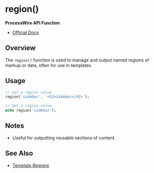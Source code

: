 # region()

**ProcessWire API Function**

- [Official Docs](https://processwire.com/api/ref/region/)

## Overview

The `region()` function is used to manage and output named regions of markup or data, often for use in templates.

## Usage

```php
// Set a region value
region('sidebar', '<h2>Sidebar</h2>');

// Get a region value
echo region('sidebar');
```

## Notes
- Useful for outputting reusable sections of content.

## See Also
- [Template Regions](https://processwire.com/docs/front-end/output/template-regions/)
